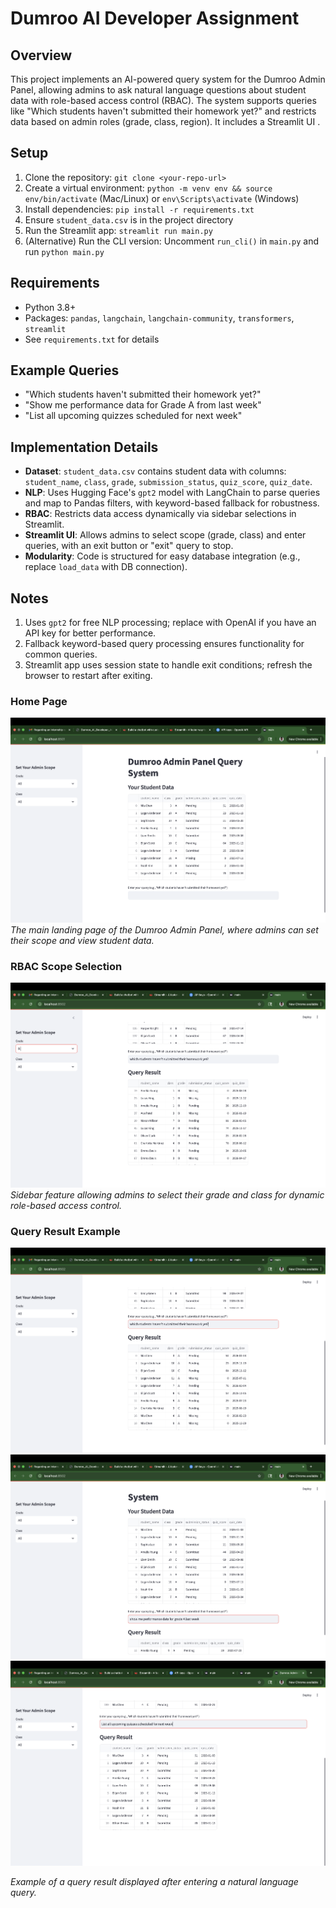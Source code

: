 # Dumroo AI Developer Assignment

## Overview

This project implements an AI-powered query system for the Dumroo Admin Panel, allowing admins to ask natural language questions about student data with role-based access control (RBAC). The system supports queries like "Which students haven't submitted their homework yet?" and restricts data based on admin roles (grade, class, region). It includes a Streamlit UI .

## Setup

1. Clone the repository: `git clone <your-repo-url>`
2. Create a virtual environment: `python -m venv env && source env/bin/activate` (Mac/Linux) or `env\Scripts\activate` (Windows)
3. Install dependencies: `pip install -r requirements.txt`
4. Ensure `student_data.csv` is in the project directory
5. Run the Streamlit app: `streamlit run main.py`
6. (Alternative) Run the CLI version: Uncomment `run_cli()` in `main.py` and run `python main.py`

## Requirements

- Python 3.8+
- Packages: `pandas`, `langchain`, `langchain-community`, `transformers`, `streamlit`
- See `requirements.txt` for details

## Example Queries

- "Which students haven't submitted their homework yet?"
- "Show me performance data for Grade A from last week"
- "List all upcoming quizzes scheduled for next week"

## Implementation Details

- **Dataset**: `student_data.csv` contains student data with columns: `student_name`, `class`, `grade`, `submission_status`, `quiz_score`, `quiz_date`.
- **NLP**: Uses Hugging Face's `gpt2` model with LangChain to parse queries and map to Pandas filters, with keyword-based fallback for robustness.
- **RBAC**: Restricts data access dynamically via sidebar selections in Streamlit.
- **Streamlit UI**: Allows admins to select scope (grade, class) and enter queries, with an exit button or "exit" query to stop.
- **Modularity**: Code is structured for easy database integration (e.g., replace `load_data` with DB connection).

## Notes

1. Uses `gpt2` for free NLP processing; replace with OpenAI if you have an API key for better performance.
2. Fallback keyword-based query processing ensures functionality for common queries.
3. Streamlit app uses session state to handle exit conditions; refresh the browser to restart after exiting.

### Home Page
![Home Page](output_screenshots/Home.png)
*The main landing page of the Dumroo Admin Panel, where admins can set their scope and view student data.*

### RBAC Scope Selection
![RBAC Scope Selection](output_screenshots/UsingRBAC.png)
*Sidebar feature allowing admins to select their grade and class for dynamic role-based access control.*

### Query Result Example
![Query Result](output_screenshots/Query_1.png)
![](output_screenshots/Query_2.png)
![](output_screenshots/Query_3.png)


*Example of a query result displayed after entering a natural language query.*